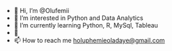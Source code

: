 - 👋 Hi, I’m @Olufemii
- 👀 I’m interested in Python and Data Analytics
- 🌱 I’m currently learning Python, R, MySql, Tableau
- 💞️
- 📫 How to reach me holuphemieoladaye@gmail.com

<!---
Olufemii/Olufemii is a ✨ special ✨ repository because its `README.md` (this file) appears on your GitHub profile.
You can click the Preview link to take a look at your changes.
--->
